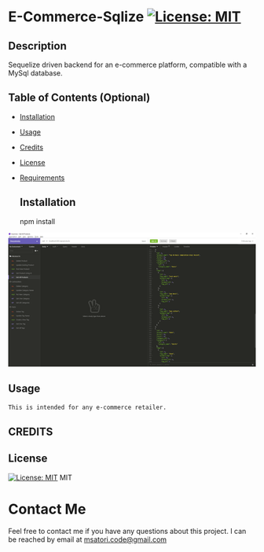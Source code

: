  # E-Commerce-Sqlize [![License: MIT](https://img.shields.io/badge/License-MIT-yellow.svg)](https://opensource.org/licenses/MIT)

 ## Description 
   Sequelize driven backend for an e-commerce platform, compatible with a MySql database. 


  ## Table of Contents (Optional)

* [Installation](#installation)
* [Usage](#usage)
* [Credits](#credits)
* [License](#license)
* [Requirements](#requirements)


  ## Installation
    npm install
    
[![Application Demo](/assets/Picture1.png)](https://drive.google.com/file/d/1K1Z35XOSwr0qXvQfkpKi-gi73YgVvqTn/view "App Demo")
  ## Usage 
    This is intended for any e-commerce retailer.

  ## CREDITS
    

  ## License
[![License: MIT](https://img.shields.io/badge/License-MIT-yellow.svg)](https://opensource.org/licenses/MIT)
MIT



  # Contact Me
Feel free to contact me if you have any questions about this project. I can be reached by email at msatori.code@gmail.com



